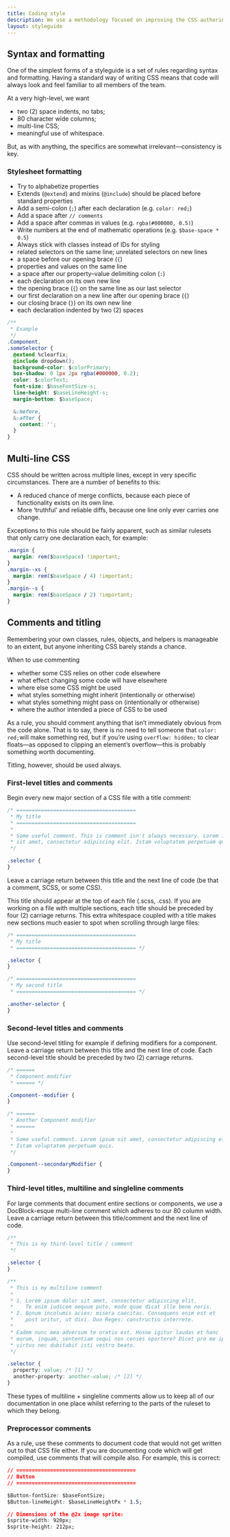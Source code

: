 ```yaml
---
title: Coding style
description: We use a methodology focused on improving the CSS authoring experience for component-based development.
layout: styleguide
---
```


## Syntax and formatting

One of the simplest forms of a styleguide is a set of rules regarding syntax and formatting. Having a standard way of writing CSS means that code will always look and feel familiar to all members of the team.

At a very high-level, we want

- two (2) space indents, no tabs;
- 80 character wide columns;
- multi-line CSS;
- meaningful use of whitespace.

But, as with anything, the specifics are somewhat irrelevant—consistency is key.

### Stylesheet formatting

- Try to alphabetize properties
- Extends (`@extend`) and mixins (`@include`) should be placed before standard properties
- Add a semi-colon (`;`) after each declaration (e.g. `color: red;`)
- Add a space after `// comments`
- Add a space after commas in values (e.g. `rgba(#000000, 0.5)`)
- Write numbers at the end of mathematic operations (e.g. `$base-space * 0.5`)
- Always stick with classes instead of IDs for styling
- related selectors on the same line; unrelated selectors on new lines
- a space before our opening brace (`{`)
- properties and values on the same line
- a space after our property–value delimiting colon (`:`)
- each declaration on its own new line
- the opening brace (`{`) on the same line as our last selector
- our first declaration on a new line after our opening brace (`{`)
- our closing brace (`}`) on its own new line
- each declaration indented by two (2) spaces

```css
/**
 * Example
 */
.Component,
.someSelector {
  @extend %clearfix;
  @include dropdown();
  background-color: $colorPrimary;
  box-shadow: 0 1px 2px rgba(#000000, 0.2);
  color: $colorText;
  font-size: $baseFontSize-s;
  line-height: $baseLineHeight-s;
  margin-bottom: $baseSpace;

  &:before,
  &:after {
    content: '';
  }
}
```

## Multi-line CSS

CSS should be written across multiple lines, except in very specific circumstances. There are a number of benefits to this:

- A reduced chance of merge conflicts, because each piece of functionality exists on its own line.
- More ‘truthful’ and reliable diffs, because one line only ever carries one change.

Exceptions to this rule should be fairly apparent, such as similar rulesets that only carry one declaration each, for example:

```css
.margin {
  margin: rem($baseSpace) !important;
}
.margin--xs {
  margin: rem($baseSpace / 4) !important;
}
.margin--s {
  margin: rem($baseSpace / 2) !important;
}
```

## Comments and titling

Remembering your own classes, rules, objects, and helpers is manageable to an extent, but anyone inheriting CSS barely stands a chance.

When to use commenting

- whether some CSS relies on other code elsewhere
- what effect changing some code will have elsewhere
- where else some CSS might be used
- what styles something might inherit (intentionally or otherwise)
- what styles something might pass on (intentionally or otherwise)
- where the author intended a piece of CSS to be used

As a rule, you should comment anything that isn’t immediately obvious from the code alone. That is to say, there is no need to tell someone that `color: red;`will make something red, but if you’re using `overflow: hidden;` to clear floats—as opposed to clipping an element’s overflow—this is probably something worth documenting.

Titling, however, should be used always.

### First-level titles and comments

Begin every new major section of a CSS file with a title comment:

```css
/* =======================================
 * My title
 * ======================================= 
 * 
 * Some useful comment. This is comment isn't always necessary. Lorem ipsum
 * sit amet, consectetur adipiscing elit. Istam voluptatem perpetuam quis.
 */

.selector {
}
```

Leave a carriage return between this title and the next line of code (be that a comment, SCSS, or some CSS).

This title should appear at the top of each file (.scss, .css). If you are working on a file with multiple sections, each title should be preceded by four (2) carriage returns. This extra whitespace coupled with a title makes new sections much easier to spot when scrolling through large files:

```css
/* =======================================
 * My title
 * ======================================= */

.selector {
}

/* =======================================
 * My second title
 * ======================================= */

.another-selector {
}
```

### Second-level titles and comments

Use second-level titling for example if defining modifiers for a component. Leave a carriage return between this title and the next line of code. Each second-level title should be preceded by two (2) carriage returns.

```css
/* ======
 * Component modifier
 * ====== */

.Component--modifier {
}

/* ======
 * Another Component modifier
 * ====== 
 * 
 * Some useful comment. Lorem ipsum sit amet, consectetur adipiscing elit. 
 * Istam voluptatem perpetuam quis.
 */

.Component--secondaryModifier {
}
```

### Third-level titles, multiline and singleline comments

For large comments that document entire sections or components, we use a DocBlock-esque multi-line comment which adheres to our 80 column width. Leave a carriage return between this title/comment and the next line of code.

```css
/**
 * This is my third-level title / comment
 */

.selector {
}

/**
 * This is my multiline comment
 *
 * 1. Lorem ipsum dolor sit amet, consectetur adipiscing elit. 
 *    Te enim iudicem aequum puto, modo quae dicat ille bene noris. 
 * 2. Bonum incolumis acies: misera caecitas. Consequens enim est et 
 *    post oritur, ut dixi. Duo Reges: constructio interrete. 
 *
 * Eadem nunc mea adversum te oratio est. Hosne igitur laudas et hanc 
 * eorum, inquam, sententiam sequi nos censes oportere? Dicet pro me ipsa 
 * virtus nec dubitabit isti vestro beato.
 */

.selector {
  property: value; /* [1] */
  another-property: another-value; /* [2] */
}
```

These types of multiline + singleline comments allow us to keep all of our documentation in one place whilst referring to the parts of the ruleset to which they belong.

### Preprocessor comments

As a rule, use these comments to document code that would not get written out to that CSS file either. If you are documenting code which will get compiled, use comments that will compile also. For example, this is correct:

```css
// =======================================
// Button
// =======================================

$Button-fontSize: $baseFontSize;
$Button-lineHeight: $baseLineHeightPx * 1.5;

// Dimensions of the @2x image sprite:
$sprite-width: 920px;
$sprite-height: 212px;
```
